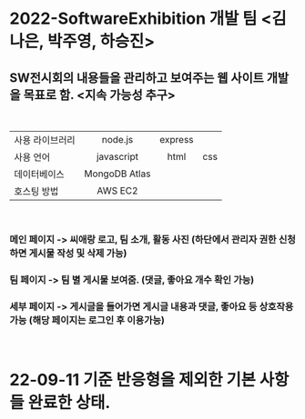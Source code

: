 # 2022-SoftwareExhibition 개발 팀 <김나은, 박주영, 하승진>

## SW전시회의 내용들을 관리하고 보여주는 웹 사이트 개발을 목표로 함. <지속 가능성 추구>
<br>

| | | | |
|:--- | :---: | :---: | :---: | 
| 사용 라이브러리  |  node.js    | express | 
| 사용 언어   | javascript | html | css | 
| 데이터베이스 | MongoDB Atlas| | | | |
| 호스팅 방법 | AWS EC2 | | | | |

<br>

### 메인 페이지 -> 씨애랑 로고, 팀 소개, 활동 사진 (하단에서 관리자 권한 신청하면 게시물 작성 및 삭제 가능)
### 팀 페이지 -> 팀 별 게시물 보여줌. (댓글, 좋아요 개수 확인 가능)
### 세부 페이지 -> 게시글을 들어가면 게시글 내용과 댓글, 좋아요 등 상호작용 가능 (해당 페이지는 로그인 후 이용가능)

<br>

# 22-09-11 기준 반응형을 제외한 기본 사항들 완료한 상태.
